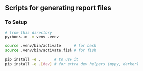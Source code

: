 ## Scripts for generating report files
### To Setup
```bash
# from this directory
python3.10 -m venv .venv

source .venv/bin/activate      # for bash
source .venv/bin/activate.fish # for fish

pip install -e .      # to use it
pip install -e .[dev] # for extra dev helpers (mypy, darker)
```
